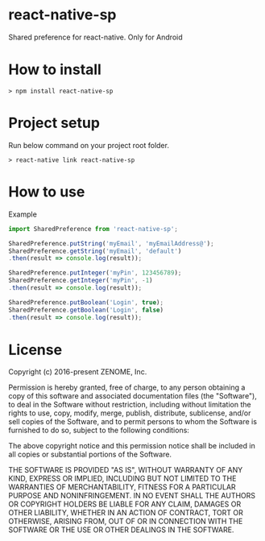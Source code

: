 # react-native-sp
Shared preference for react-native. Only for Android


# How to install
~~~
> npm install react-native-sp
~~~

# Project setup
Run below command on your project root folder.
~~~
> react-native link react-native-sp
~~~

# How to use
Example
````javascript
import SharedPreference from 'react-native-sp';

SharedPreference.putString('myEmail', 'myEmailAddress@');
SharedPreference.getString('myEmail', 'default')
.then(result => console.log(result));

SharedPreference.putInteger('myPin', 123456789);
SharedPreference.getInteger('myPin', -1)
.then(result => console.log(result));

SharedPreference.putBoolean('Login', true);
SharedPreference.getBoolean('Login', false)
.then(result => console.log(result));
````

# License
Copyright (c) 2016-present ZENOME, Inc.

Permission is hereby granted, free of charge, to any person
obtaining a copy of this software and associated documentation
files (the "Software"), to deal in the Software without
restriction, including without limitation the rights to use,
copy, modify, merge, publish, distribute, sublicense, and/or sell
copies of the Software, and to permit persons to whom the
Software is furnished to do so, subject to the following
conditions:

The above copyright notice and this permission notice shall be
included in all copies or substantial portions of the Software.

THE SOFTWARE IS PROVIDED "AS IS", WITHOUT WARRANTY OF ANY KIND,
EXPRESS OR IMPLIED, INCLUDING BUT NOT LIMITED TO THE WARRANTIES
OF MERCHANTABILITY, FITNESS FOR A PARTICULAR PURPOSE AND
NONINFRINGEMENT. IN NO EVENT SHALL THE AUTHORS OR COPYRIGHT
HOLDERS BE LIABLE FOR ANY CLAIM, DAMAGES OR OTHER LIABILITY,
WHETHER IN AN ACTION OF CONTRACT, TORT OR OTHERWISE, ARISING
FROM, OUT OF OR IN CONNECTION WITH THE SOFTWARE OR THE USE OR
OTHER DEALINGS IN THE SOFTWARE.
